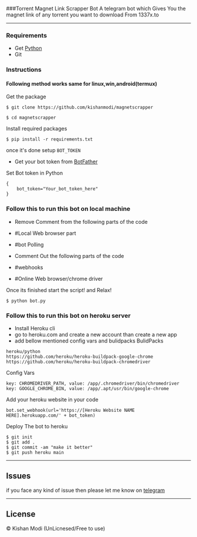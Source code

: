 ###Torrent Magnet Link Scrapper Bot
A telegram bot which Gives You the magnet link of any torrent you want to download From 1337x.to

<hr>

### Requirements
- Get [Python](https://python.org)
- Git

### Instructions

#### Following method works same for linux,win,android(termux)

Get the package
```
$ git clone https://github.com/kishanmodi/magnetscrapper
```

```
$ cd magnetscrapper
```

Install required packages
```
$ pip install -r requirements.txt
```
once it's done setup `BOT_TOKEN`
- Get your bot token from [BotFather](https://telegram.me/BotFather)

Set Bot token in Python
```
{
    bot_token="Your_bot_token_here"
}
```

### Follow this to run this bot on local machine
- Remove Comment from the following parts of the code
- #Local Web browser part
- #bot Polling 

- Comment Out the following parts of the code
- #webhooks
- #Online Web browser/chrome driver

Once its finished start the script! and Relax!
```
$ python bot.py
```

### Follow this to run this bot on heroku server
- Install Heroku cli
- go to heroku.com and create a new account than create a new app
- add bellow mentioned config vars and bulidpacks
BulidPacks
```
heroku/python
https://github.com/heroku/heroku-buildpack-google-chrome
https://github.com/heroku/heroku-buildpack-chromedriver
```
Config Vars
```
key: CHROMEDRIVER_PATH, value: /app/.chromedriver/bin/chromedriver
key: GOOGLE_CHROME_BIN, value: /app/.apt/usr/bin/google-chrome
```
Add your heroku website in your code
```
bot.set_webhook(url='https://[Heroku Website NAME HERE].herokuapp.com/' + bot_token)
```
Deploy The bot to heroku
```
$ git init
$ git add .
$ git commit -am "make it better"
$ git push heroku main
```

<hr>

## Issues
if you face any kind of issue then please let me know on [telegram](https://t.me/kishanmodi)

<hr>

## License
&copy; Kishan Modi (UnLicnesed/Free to use) 

